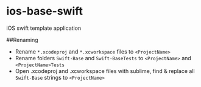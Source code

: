 ios-base-swift
=========

iOS swift template application

##Renaming

- Rename `*.xcodeproj` and `*.xcworkspace` files to `<ProjectName>`
- Rename folders `Swift-Base` and `Swift-BaseTests` to `<ProjectName>` and `<ProjectName>Tests`
- Open .xcodeproj and .xcworkspace files with sublime, find & replace all `Swift-Base` strings to `<ProjectName>`